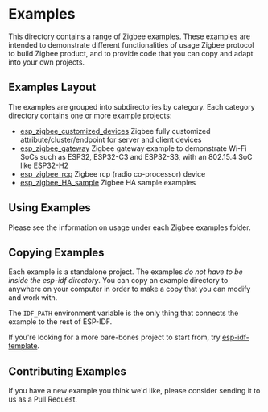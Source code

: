 # Examples

This directory contains a range of Zigbee examples. These examples are intended to demonstrate different functionalities of usage Zigbee protocol to build Zigbee product, and to provide code that you can copy and adapt into your own projects.  

## Examples Layout
The examples are grouped into subdirectories by category. Each category directory contains one or more example projects:  
- [esp_zigbee_customized_devices](esp_zigbee_customized_devices) Zigbee fully customized attribute/cluster/endpoint for server and client devices
- [esp_zigbee_gateway](esp_zigbee_gateway) Zigbee gateway example to demonstrate Wi-Fi SoCs such as ESP32, ESP32-C3 and ESP32-S3, with an 802.15.4 SoC like ESP32-H2
- [esp_zigbee_rcp](esp_zigbee_rcp) Zigbee rcp (radio co-processor) device
- [esp_zigbee_HA_sample](esp_zigbee_HA_sample) Zigbee HA sample examples

## Using Examples
Please see the information on usage under each Zigbee examples folder.

## Copying Examples
Each example is a standalone project. The examples _do not have to be inside the esp-idf directory_. You can copy an example directory to anywhere on your computer in order to make a copy that you can modify and work with.

The `IDF_PATH` environment variable is the only thing that connects the example to the rest of ESP-IDF.

If you're looking for a more bare-bones project to start from, try [esp-idf-template](https://github.com/espressif/esp-idf-template).

## Contributing Examples

If you have a new example you think we'd like, please consider sending it to us as a Pull Request.

